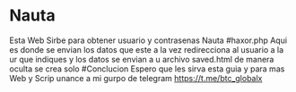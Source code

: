 # Nauta
Esta Web Sirbe para obtener usuario y contrasenas Nauta
#haxor.php
Aqui es donde se envian los datos que este a la vez redirecciona al usuario a la ur que indiques y los datos se envian a u  archivo saved.html de manera oculta se crea solo
#Conclucion
Espero que les sirva esta guia y para mas  Web y Scrip unance a mi gurpo de telegram
https://t.me/btc_globalx
